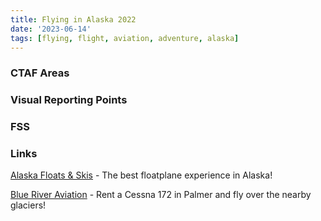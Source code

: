 ```yaml
---
title: Flying in Alaska 2022
date: '2023-06-14'
tags: [flying, flight, aviation, adventure, alaska]
---
```


<script>
    import FlickrPhotoset from '$lib/components/FlickrPhotoset.svelte'
    import AdventureMap from '$lib/components/AdventureMap.svelte'

    const tracks = [
        { 
            filename: 'tracklog_20220821_paaq-paaq.kml', 
            startLabel: 'Rental checkout',
            startIcon: 'flight'
        },
        { 
            filename: 'tracklog_20220821_paaq-paaq_2.kml', 
            startLabel: 'Knik Glacier',
            startIcon: 'flight'
        },
        { 
            filename: 'tracklog_20220823_paaq-paaq.kml', 
            startLabel: 'Matanuska Glacier',
            startIcon: 'flight'
        },
        { 
            filename: 'tracklog_20220827_ak8-ak8.kml', 
            startLabel: 'Day 1, Flight 1',
            startIcon: 'flight'
        },
        { 
            filename: 'tracklog_20220827_ak8-ak8_2.kml', 
            startLabel: 'Day 1, Flight 2',
            startIcon: 'flight'
        },
        { 
            filename: 'tracklog_20220828_ak8-ak8.kml', 
            startLabel: 'Day 2, Flight 1',
            startIcon: 'flight'
        },
        { 
            filename: 'tracklog_20220828_ak8-ak8_2.kml', 
            startLabel: 'Day 2, Flight 2',
            startIcon: 'flight'
        },
        { 
            filename: 'tracklog_20220829_ak8-ak8.kml', 
            startLabel: 'Day 3, Flight 1',
            startIcon: 'flight'
        },
        { 
            filename: 'tracklog_20220829_ak8-ak8_2.kml', 
            startLabel: 'Day 3, Flight 2',
            startIcon: 'flight'
        },
        { 
            filename: 'tracklog_20220829_ak8-ak8_3.kml', 
            startLabel: 'Day 3, Flight 3',
            startIcon: 'flight'
        },
        { 
            filename: 'tracklog_20220830_ak8-ak8.kml', 
            startLabel: 'Checkride, Part 1',
            startIcon: 'flight'
        },
        { 
            filename: 'tracklog_20220830_ak8-ak8_2.kml', 
            startLabel: 'Day 4, Flight 2',
            startIcon: 'flight'
        },
        { 
            filename: 'tracklog_20220830_ak8-ak8_3.kml', 
            startLabel: 'Checkride, Part 2',
            startIcon: 'flight'
        },
    ]

    const points = [
        {
            label: "Mom's Cabin",
            lat: 61.615759768335884, 
            lng: -149.57266027404367,
        },
        {
            label: "Larson Lake",
            lat: 62.34017612215627, 
            lng: -149.88976198681834,
        },
        {
            label: "Rockys Lakes",
            lat: 62.13961774752685, 
            lng: -150.25414680486332,
        },
        {
            label: "Fish Lake",
            lat: 62.25069539630341, 
            lng: -150.06692559621044,
        },
        {
            label: "Springer Stables",
            lat: 61.57177169203703,
            lng: -149.09123842818076
        },
        {
            label: "2005 Tudor Hills Court",
            lat: 61.17151450501391, 
            lng: -149.84452678241624,
        },
        {
            label: "2010 Tudor Hills Drive",
            lat: 61.17165979366806,
            lng: -149.8453142055231,
        },
        {
            label: "Colony Glacier",
            lat: 61.239444400000004,
            lng: -148.5075,
            type: "photo",
        },
        {
            label: "Knik Glacier",
            lng: -148.2986111,
            lat: 61.3675,
            type: "photo",
        },
        {
            label: "Matanuska Glacier",
            lng: -147.5811111,
            lat: 61.6558333,
            type: "photo",
        },
        {
            label: "Talkeetna Alaska Teleport",
            lat: 62.332909734155294, 
            lng: -150.03225988465874,
            type: "photo",
        }
    ]

    const sectionals = ['anc']
</script>

<AdventureMap tracks={tracks} points={points} sectionals={sectionals} />

### CTAF Areas

### Visual Reporting Points

### FSS

### Links

[Alaska Floats & Skis](https://alaskafloats.com/) - The best floatplane experience in Alaska!

[Blue River Aviation](https://www.blueriveraviation.com/) - Rent a Cessna 172 in Palmer and fly over the nearby glaciers!

<FlickrPhotoset photoset_id="72177720301779365" />
